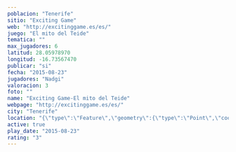 ```yaml
---
poblacion: "Tenerife"
sitio: "Exciting Game"
web: "http://excitinggame.es/es/"
juego: "El mito del Teide"
tematica: ""
max_jugadores: 6
latitud: 28.05978970
longitud: -16.73567470
publicar: "si"
fecha: "2015-08-23"
jugadores: "Nadgi"
valoracion: 3
foto: ""
name: "Exciting Game-El mito del Teide"
webpage: "http://excitinggame.es/es/"
city: "Tenerife"
location: "{\"type\":\"Feature\",\"geometry\":{\"type\":\"Point\",\"coordinates\":[28.0597897,-16.7356747]}}"
active: true
play_date: "2015-08-23"
rating: "3"
---
```

